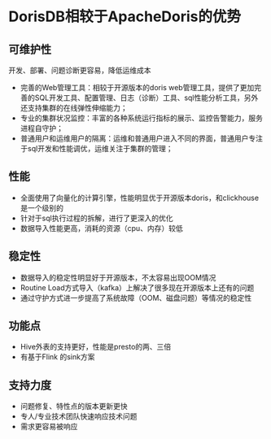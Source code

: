 # DorisDB相较于ApacheDoris的优势

## 可维护性

开发、部署、问题诊断更容易，降低运维成本

- 完善的Web管理工具：相较于开源版本的doris web管理工具，提供了更加完善的SQL开发工具、配置管理、日志（诊断）工具、sql性能分析工具，另外还支持集群的在线弹性伸缩能力；
- 专业的集群状况监控：丰富的各种系统运行指标的展示、监控告警能力，服务进程自守护；
- 普通用户和运维用户的隔离：运维和普通用户进入不同的界面，普通用户专注于sql开发和性能调优，运维关注于集群的管理；

## 性能

- 全面使用了向量化的计算引擎，性能明显优于开源版本doris，和clickhouse是一个级别的
- 针对于sql执行过程的拆解，进行了更深入的优化
- 数据导入性能更高，消耗的资源（cpu、内存）较低

## 稳定性

- 数据导入的稳定性明显好于开源版本，不太容易出现OOM情况
- Routine Load方式导入（kafka）上解决了很多现在开源版本上还有的问题
- 通过守护方式进一步提高了系统故障（OOM、磁盘问题）等情况的稳定性

## 功能点

- Hive外表的支持更好，性能是presto的两、三倍
- 有基于Flink 的sink方案

## 支持力度

- 问题修复、特性点的版本更新更快
- 专人/专业技术团队快速响应技术问题
- 需求更容易被响应
